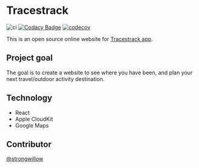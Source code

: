 # Tracestrack

![ci](https://travis-ci.org/tracestrack/react-tracestrack.svg?branch=master)
[![Codacy Badge](https://api.codacy.com/project/badge/Grade/86730338d43b4a5a9b468a6d83404942)](https://www.codacy.com/manual/TracesApp2015/react-tracestrack?utm_source=github.com&amp;utm_medium=referral&amp;utm_content=TracesApp2015/react-tracestrack&amp;utm_campaign=Badge_Grade)
[![codecov](https://codecov.io/gh/tracestrack/react-tracestrack/branch/master/graph/badge.svg)](https://codecov.io/gh/tracestrack/react-tracestrack)

This is an open source online website for [Tracestrack app](https://apps.apple.com/app/traces/id1015383536).

## Project goal

The goal is to create a website to see where you have been, and plan your next travel/outdoor activity destination.

## Technology

* React
* Apple CloudKit
* Google Maps

## Contributor

[@strongwillow](https://github.com/strongwillow)
